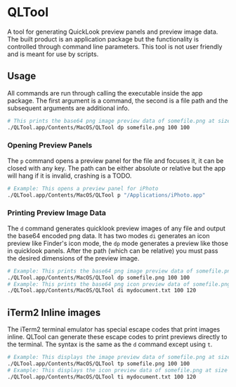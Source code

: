 # QLTool

A tool for generating QuickLook preview panels and preview image data.
The built product is an application package but the functionality is controlled through command line parameters.
This tool is not user friendly and is meant for use by scripts.

## Usage

All commands are run through calling the executable inside the app package.
The first argument is a command, the second is a file path and the subsequent arguments are additional info.

```bash
# This prints the base64 png image preview data of somefile.png at size 100x100
./QLTool.app/Contents/MacOS/QLTool dp somefile.png 100 100
```

### Opening Preview Panels

The `p` command opens a preview panel for the file and focuses it, it can be closed with any key.
The path can be either absolute or relative but the app will hang if it is invalid, crashing is a TODO.

```bash
# Example: This opens a preview panel for iPhoto
./QLTool.app/Contents/MacOS/QLTool p "/Applications/iPhoto.app"
```

### Printing Preview Image Data

The `d` command generates quicklook preview images of any file and output the base64 encoded png data.
It has two modes `di` generates an icon preview like Finder's icon mode, the `dp` mode generates a preview
like those in quicklook panels. After the path (which can be relative) you must pass the desired dimensions of the preview image.

```bash
# Example: This prints the base64 png image preview data of somefile.png at size 100x100
./QLTool.app/Contents/MacOS/QLTool dp somefile.png 100 100
# Example: This prints the base64 png icon preview data of somefile.png at size 100x120
./QLTool.app/Contents/MacOS/QLTool di mydocument.txt 100 120
```

## iTerm2 Inline images

The iTerm2 terminal emulator has special escape codes that print images inline.
QLTool can generate these escape codes to print previews directly to the terminal.
The syntax is the same as the `d` command except using `t`.

```bash
# Example: This displays the image preview data of somefile.png at size 100x100
./QLTool.app/Contents/MacOS/QLTool tp somefile.png 100 100
# Example: This displays the icon preview data of somefile.png at size 100x120
./QLTool.app/Contents/MacOS/QLTool ti mydocument.txt 100 120
```
